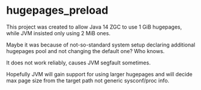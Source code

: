 # hugepages_preload

This project was created to allow Java 14 ZGC to use 1 GiB hugepages, while JVM insisted only using 2 MiB ones.

Maybe it was because of not-so-standard system setup declaring additional hugepages pool and not changing the default one? Who knows.

It does not work reliably, causes JVM segfault sometimes.

Hopefully JVM will gain support for using larger hugepages and will decide max page size from the target path not generic sysconf/proc info. 
